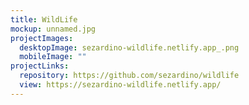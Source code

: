 ```yaml
---
title: WildLife
mockup: unnamed.jpg
projectImages:
  desktopImage: sezardino-wildlife.netlify.app_.png
  mobileImage: ""
projectLinks:
  repository: https://github.com/sezardino/wildlife
  view: https://sezardino-wildlife.netlify.app/
---
```

